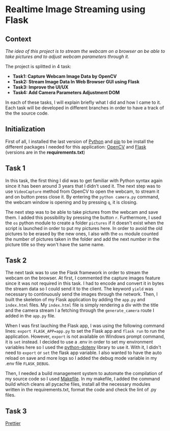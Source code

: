# Realtime Image Streaming using Flask

## Context

_The idea of this project is to stream the webcam on a browser an be able to take pictures and to adjust webcam parameters through it._

The project is splitted in 4 task:

- **Task1: Capture Webcam Image Data by OpenCV**
- **Task2: Stream Image Data In Web Browser GUI using Flask**
- **Task3: Improve the UI/UX**
- **Task4: Add Camera Parameters Adjustment DOM**

In each of these tasks, I will explain briefly what I did and how I came to it. Each task will be developed in different branches in order to have a track of the the source code.

## Initialization

First of all, I installed the last version of [Python](https://www.python.org/downloads/) and [pip](https://pypi.org/project/pip/) to be install the different packages I needed for this application: [OpenCV](https://opencv.org/) and [Flask](https://flask.palletsprojects.com/en/2.2.x/installation/) (versions are in the **requirements.txt**)

## Task 1

In this task, the first thing I did was to get familiar with Python syntax again since it has been around 3 years that I didn't used it. The next step was to use `VideoCapture` method from OpenCV to open the webcam, to stream it and on button press close it. By entering the `python camera.py` command, the webcam window is opening and by pressing `q`, it is closing.

The next step was to be able to take pictures from the webcam and save them. I added this possibility by pressing the button `r`. Furthermore, I used the `os` python module to create a folder `pictures` if it doesn't exist when the script is launched in order to put my pictures here. In order to avoid the old pictures to be erased by the new ones, I also with the `os` module counted the number of pictures taken in the folder and add the next number in the picture title so they won't have the same name.

## Task 2

The next task was to use the Flask framework in order to stream the webcam on the browser. At first, I commented the capture images feature since it was not required in this task. I had to encode and convert it in bytes the stream data so I could send it to the client. The keyword `yield` was necessary to continuously send the images through the network. Then, I built the skeleton of my Flask application by adding the `app.py` and `index.html` files. My `index.html` file is simply rendering a div with the title and the camera stream I a fetching through the `generate_camera` route I added in the `app.py` file.

When I was first lauching the Flask app, I was using the following command lines: `export FLASK_APP=app.py` to set the Flask app and `flask run` to run the application. However, `export` is not available on Windows prompt command, it is `set` instead. I decided to use a .env in order to set my environment variables here so I used the [python-dotenv](https://pypi.org/project/python-dotenv/) library to use it. With it, I didn't need to `export` or `set` the flask app variable. I also wanted to have the auto reload on save and more logs so I added the debug mode variable in my .env file `FLASK_DEBUG`.

Then, I needed a build management system to automate the compilation of my source code so I used [Makefile](https://www.gnu.org/software/make/). In my makefile, I added the command build which cleans all pycache files, install all the necessary modules written in the requirements.txt, format the code and check the lint of .py files.

## Task 3

[Prettier](https://prettier.io/docs/en/install.html)
